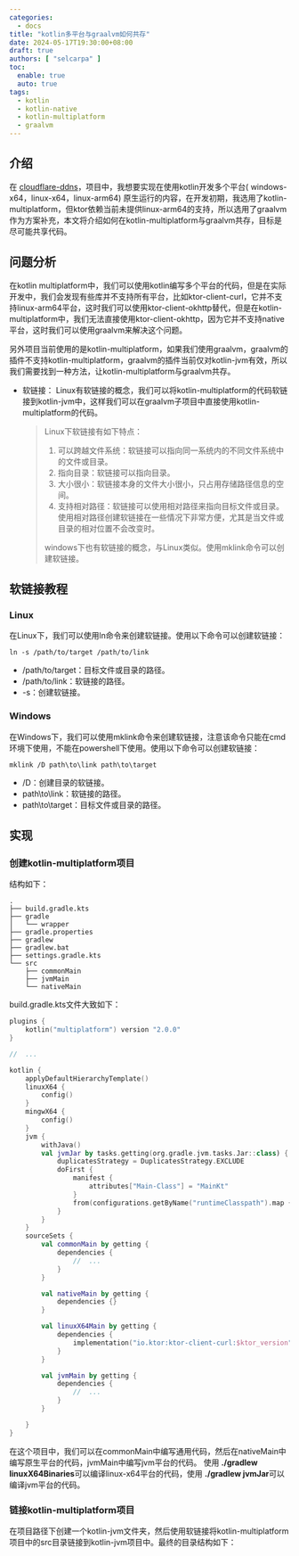 ```yaml
---
categories:
  - docs
title: "kotlin多平台与graalvm如何共存"
date: 2024-05-17T19:30:00+08:00
draft: true
authors: [ "selcarpa" ]
toc:
  enable: true
  auto: true
tags:
  - kotlin
  - kotlin-native
  - kotlin-multiplatform
  - graalvm
---
```


## 介绍

在 [cloudflare-ddns](https://github.com/selcarpa/cloudflare)，项目中，我想要实现在使用kotlin开发多个平台(
windows-x64，linux-x64，linux-arm64)
原生运行的内容，在开发初期，我选用了kotlin-multiplatform，但ktor依赖当前未提供linux-arm64的支持，所以选用了graalvm作为方案补充，本文将介绍如何在kotlin-multiplatform与graalvm共存，目标是尽可能共享代码。

## 问题分析

在kotlin
multiplatform中，我们可以使用kotlin编写多个平台的代码，但是在实际开发中，我们会发现有些库并不支持所有平台，比如ktor-client-curl，它并不支持linux-arm64平台，这时我们可以使用ktor-client-okhttp替代，但是在kotlin-multiplatform中，我们无法直接使用ktor-client-okhttp，因为它并不支持native平台，这时我们可以使用graalvm来解决这个问题。

另外项目当前使用的是kotlin-multiplatform，如果我们使用graalvm，graalvm的插件不支持kotlin-multiplatform，graalvm的插件当前仅对kotlin-jvm有效，所以我们需要找到一种方法，让kotlin-multiplatform与graalvm共存。

- 软链接： Linux有软链接的概念，我们可以将kotlin-multiplatform的代码软链接到kotlin-jvm中，这样我们可以在graalvm子项目中直接使用kotlin-multiplatform的代码。
  > Linux下软链接有如下特点：
  >1. 可以跨越文件系统：软链接可以指向同一系统内的不同文件系统中的文件或目录。
  >2. 指向目录：软链接可以指向目录。
  >3. 大小很小：软链接本身的文件大小很小，只占用存储路径信息的空间。
  >4. 支持相对路径：软链接可以使用相对路径来指向目标文件或目录。使用相对路径创建软链接在一些情况下非常方便，尤其是当文件或目录的相对位置不会改变时。
  >
  > windows下也有软链接的概念，与Linux类似。使用mklink命令可以创建软链接。

## 软链接教程

### Linux

在Linux下，我们可以使用ln命令来创建软链接。使用以下命令可以创建软链接：

```shell
ln -s /path/to/target /path/to/link
```

- /path/to/target：目标文件或目录的路径。
- /path/to/link：软链接的路径。
- -s：创建软链接。

### Windows

在Windows下，我们可以使用mklink命令来创建软链接，注意该命令只能在cmd环境下使用，不能在powershell下使用。使用以下命令可以创建软链接：

```shell
mklink /D path\to\link path\to\target
```

- /D：创建目录的软链接。
- path\to\link：软链接的路径。
- path\to\target：目标文件或目录的路径。

## 实现

### 创建kotlin-multiplatform项目

结构如下：

```text
.
├── build.gradle.kts
├── gradle
│   └── wrapper
├── gradle.properties
├── gradlew
├── gradlew.bat
├── settings.gradle.kts
└── src
    ├── commonMain
    ├── jvmMain
    └── nativeMain
```

build.gradle.kts文件大致如下：

```kotlin
plugins {
    kotlin("multiplatform") version "2.0.0"
}

//  ...

kotlin {
    applyDefaultHierarchyTemplate()
    linuxX64 {
        config()
    }
    mingwX64 {
        config()
    }
    jvm {
        withJava()
        val jvmJar by tasks.getting(org.gradle.jvm.tasks.Jar::class) {
            duplicatesStrategy = DuplicatesStrategy.EXCLUDE
            doFirst {
                manifest {
                    attributes["Main-Class"] = "MainKt"
                }
                from(configurations.getByName("runtimeClasspath").map { if (it.isDirectory) it else zipTree(it) })
            }
        }
    }
    sourceSets {
        val commonMain by getting {
            dependencies {
                //  ...
            }
        }

        val nativeMain by getting {
            dependencies {}
        }

        val linuxX64Main by getting {
            dependencies {
                implementation("io.ktor:ktor-client-curl:$ktor_version")
            }
        }

        val jvmMain by getting {
            dependencies {
                //  ...
            }
        }

    }
}
```

在这个项目中，我们可以在commonMain中编写通用代码，然后在nativeMain中编写原生平台的代码，jvmMain中编写jvm平台的代码。
使用 **./gradlew linuxX64Binaries**可以编译linux-x64平台的代码，使用 **./gradlew jvmJar**可以编译jvm平台的代码。

### 链接kotlin-multiplatform项目

在项目路径下创建一个kotlin-jvm文件夹，然后使用软链接将kotlin-multiplatform项目中的src目录链接到kotlin-jvm项目中。最终的目录结构如下：

```text


```
